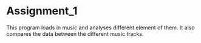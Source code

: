 # Assignment_1
This program loads in music and analyses different element of them. It also compares the data between the different music tracks.
